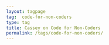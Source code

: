 ```yaml
---
layout: tagpage
tag:  code-for-non-coders
type: tag
title: Cassey on Code for Non-Coders
permalink: /tags/code-for-non-coders/
---
```


